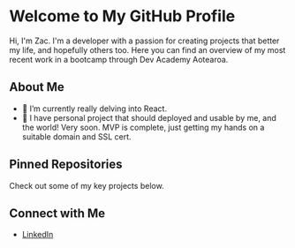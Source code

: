 # Welcome to My GitHub Profile

Hi, I'm Zac. I'm a developer with a passion for creating projects that better my life, and hopefully others too. Here you can find an overview of my most recent work in a bootcamp through Dev Academy Aotearoa.

## About Me

- 🌱 I’m currently really delving into React.
- 🤔 I have personal project that should deployed and usable by me, and the world! Very soon. MVP is complete, just getting my hands on a suitable domain and SSL cert.

## Pinned Repositories
Check out some of my key projects below.

## Connect with Me
- [LinkedIn](https://www.linkedin.com/in/zachary-hayward-1316a4317/)

<!--
**zachary-hayward/zachary-hayward** is a ✨ _special_ ✨ repository because its `README.md` (this file) appears on your GitHub profile.

Here are some ideas to get you started:

- 🔭 I’m currently working on ...
- 🌱 I’m currently learning ...
- 👯 I’m looking to collaborate on ...
- 🤔 I’m looking for help with ...
- 💬 Ask me about ...
- 📫 How to reach me: ...
- 😄 Pronouns: ...
- ⚡ Fun fact: ...
-->
